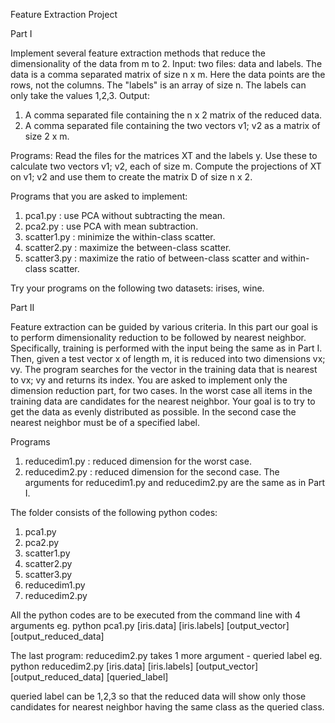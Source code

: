 Feature Extraction Project

Part I

Implement several feature extraction methods that reduce the dimensionality of the data from m to 2.
Input: two files: data and labels. The data is a comma separated matrix of size n x m. Here the data
points are the rows, not the columns. The "labels" is an array of size n. The labels can only take the
values 1,2,3.
Output:
1. A comma separated file containing the n x 2 matrix of the reduced data.
2. A comma separated file containing the two vectors v1; v2 as a matrix of size 2 x m.

Programs: Read the files for the matrices XT and the labels y. Use these to calculate two vectors v1; v2,
each of size m. Compute the projections of XT on v1; v2 and use them to create the matrix D of size n x 2.

Programs that you are asked to implement:
1. pca1.py : use PCA without subtracting the mean.
2. pca2.py : use PCA with mean subtraction.
3. scatter1.py : minimize the within-class scatter.
4. scatter2.py : maximize the between-class scatter.
5. scatter3.py : maximize the ratio of between-class scatter and within-class scatter.

Try your programs on the following two datasets: irises, wine.

Part II

Feature extraction can be guided by various criteria. In this part our goal is to perform dimensionality
reduction to be followed by nearest neighbor. Specifically, training is performed with the input being the
same as in Part I. Then, given a test vector x of length m, it is reduced into two dimensions vx; vy. The
program searches for the vector in the training data that is nearest to vx; vy and returns its index.
You are asked to implement only the dimension reduction part, for two cases. In the worst case all items
in the training data are candidates for the nearest neighbor. Your goal is to try to get the data as evenly
distributed as possible. In the second case the nearest neighbor must be of a specified label.

Programs
1. reducedim1.py : reduced dimension for the worst case.
2. reducedim2.py : reduced dimension for the second case.
The arguments for reducedim1.py and reducedim2.py are the same as in Part I.

The folder consists of the following python codes:

1. pca1.py
2. pca2.py
3. scatter1.py
4. scatter2.py
5. scatter3.py
6. reducedim1.py
7. reducedim2.py


All the python codes are to be executed from the command line with 4 arguments
eg. python pca1.py [iris.data] [iris.labels] [output_vector] [output_reduced_data]

The last program: reducedim2.py takes 1 more argument - queried label
eg. python reducedim2.py [iris.data] [iris.labels] [output_vector] [output_reduced_data] [queried_label]

queried label can be 1,2,3 so that the reduced data will show only those candidates for nearest neighbor having the same class as the queried class.
